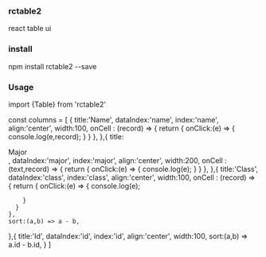 ### rctable2
react table ui


### install 
npm install rctable2 --save

### Usage

import {Table} from 'rctable2'

const columns = [
  {
    title:'Name',
    dataIndex:'name',
    index:'name',
    align:'center',
    width:100,
    onCell : (record) => {
      return {
        onClick:(e) => {
          console.log(e,record);
        }
      }
    },
  },{
    title:<div>Major</div>,
    dataIndex:'major',
    index:'major',
    align:'center',
    width:200,
    onCell : (text,record) => {
      return {
        onClick:(e) => {
          console.log(e);
        }
      }
    },
  },{
    title:'Class',
    dataIndex:'class',
    index:'class',
    align:'center',
    width:100,
    onCell : (record) => {
      return {
        onClick:(e) => {
          console.log(e);
          
        }
      }
    },
    sort:(a,b) => a - b,

  },{
    title:'Id',
    dataIndex:'id',
    index:'id',
    align:'center',
    width:100,
    sort:(a,b) => a.id - b.id,
  }
]


